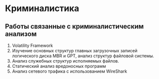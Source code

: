 # Криминалистика


## Работы связанные с криминалистическим анализом

1.  Volatility Framework
2.  Изучение основных структур главных загрузочных записей логического
    диска MBR и GPT, анализ структур файловой системы.
3.  Анализ служебных структур исполняемых файлов.
4.  Статический анализ вредоносных программ
5.  Анализ сетевого трафика с использованием WireShark
